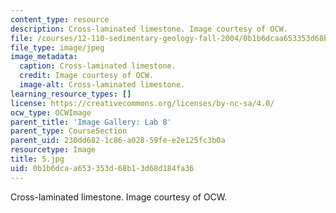 ```yaml
---
content_type: resource
description: Cross-laminated limestone. Image courtesy of OCW.
file: /courses/12-110-sedimentary-geology-fall-2004/0b1b6dcaa653353d68b13d68d184fa36_5.jpg
file_type: image/jpeg
image_metadata:
  caption: Cross-laminated limestone.
  credit: Image courtesy of OCW.
  image-alt: Cross-laminated limestone.
learning_resource_types: []
license: https://creativecommons.org/licenses/by-nc-sa/4.0/
ocw_type: OCWImage
parent_title: 'Image Gallery: Lab 8'
parent_type: CourseSection
parent_uid: 230dd682-1c86-a028-59fe-e2e125fc3b0a
resourcetype: Image
title: 5.jpg
uid: 0b1b6dca-a653-353d-68b1-3d68d184fa36
---
```

Cross-laminated limestone. Image courtesy of OCW.